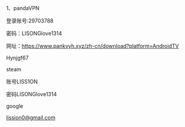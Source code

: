 1、pandaVPN

登录账号:29703788

密码：LISONGlove1314

网址：https://www.pankvyh.xyz/zh-cn/download?platform=AndroidTV

Hynjgf67





steam  

账号LISS1ON  

密码LISONGlove1314





google



lission0@gmail.com

